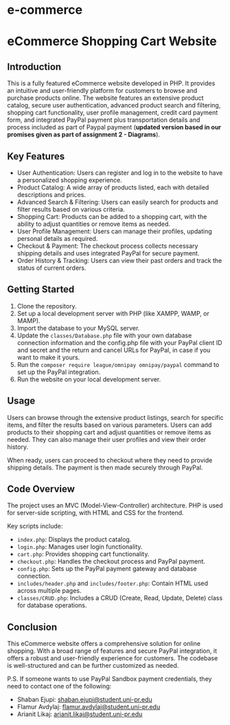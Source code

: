 # e-commerce
# eCommerce Shopping Cart Website

## Introduction
This is a fully featured eCommerce website developed in PHP. It provides an intuitive and user-friendly platform for customers to browse and purchase products online. The website features an extensive product catalog, secure user authentication, advanced product search and filtering, shopping cart functionality, user profile management, credit card payment form, and integrated PayPal payment plus transportation details and process included as part of Paypal payment (**updated version based in our promises given as part of assignment 2 - Diagrams**).

## Key Features
- User Authentication: Users can register and log in to the website to have a personalized shopping experience.
- Product Catalog: A wide array of products listed, each with detailed descriptions and prices.
- Advanced Search & Filtering: Users can easily search for products and filter results based on various criteria.
- Shopping Cart: Products can be added to a shopping cart, with the ability to adjust quantities or remove items as needed.
- User Profile Management: Users can manage their profiles, updating personal details as required.
- Checkout & Payment: The checkout process collects necessary shipping details and uses integrated PayPal for secure payment.
- Order History & Tracking: Users can view their past orders and track the status of current orders.

## Getting Started
1. Clone the repository.
2. Set up a local development server with PHP (like XAMPP, WAMP, or MAMP).
3. Import the database to your MySQL server.
4. Update the `classes/Database.php` file with your own database connection information and the config.php file with your PayPal client ID and secret and the return and cancel URLs for PayPal, in case if you want to make it yours.
5. Run the `composer require league/omnipay omnipay/paypal` command to set up the PayPal integration.
6. Run the website on your local development server.

## Usage
Users can browse through the extensive product listings, search for specific items, and filter the results based on various parameters. Users can add products to their shopping cart and adjust quantities or remove items as needed. They can also manage their user profiles and view their order history.

When ready, users can proceed to checkout where they need to provide shipping details. The payment is then made securely through PayPal.

## Code Overview
The project uses an MVC (Model-View-Controller) architecture. PHP is used for server-side scripting, with HTML and CSS for the frontend.

Key scripts include:
- `index.php`: Displays the product catalog.
- `login.php`: Manages user login functionality.
- `cart.php`: Provides shopping cart functionality.
- `checkout.php`: Handles the checkout process and PayPal payment.
- `config.php`: Sets up the PayPal payment gateway and database connection.
- `includes/header.php` and `includes/footer.php`: Contain HTML used across multiple pages.
- `classes/CRUD.php`: Includes a CRUD (Create, Read, Update, Delete) class for database operations.

## Conclusion
This eCommerce website offers a comprehensive solution for online shopping. With a broad range of features and secure PayPal integration, it offers a robust and user-friendly experience for customers. The codebase is well-structured and can be further customized as needed.

P.S. If someone wants to use PayPal Sandbox payment credentials, they need to contact one of the following:

- Shaban Ejupi: shaban.ejupi@student.uni-pr.edu
- Flamur Avdylaj: flamur.avdylaj@student.uni-pr.edu
- Arianit Likaj: arianit.likaj@student.uni-pr.edu

